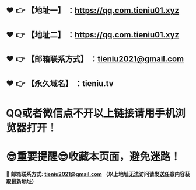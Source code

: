 :heart: :point_right: 【地址一】 ：https://qq.com.tieniu01.xyz
------
:heart: :point_right: 【地址二】 ：https://qq.com.tieniu01.xyz
------
:heart: :point_right: 【邮箱联系方式】 ：tieniu2021@gmail.com
------
:heart: :point_right: 【永久域名】 ：tieniu.tv
------
# QQ或者微信点不开以上链接请用手机浏览器打开！
# :sunglasses:重要提醒:sunglasses:收藏本页面，避免迷路！
:e-mail: __邮箱联系方式: tieniu2021@gmail.com （以上地址无法访问请发送任意内容获取最新地址）__
